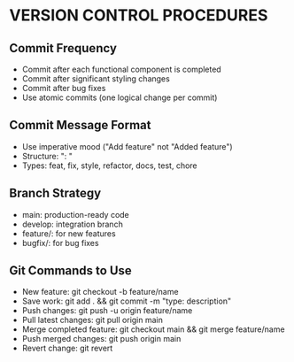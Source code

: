 # VERSION CONTROL PROCEDURES

## Commit Frequency
- Commit after each functional component is completed
- Commit after significant styling changes
- Commit after bug fixes
- Use atomic commits (one logical change per commit)

## Commit Message Format
- Use imperative mood ("Add feature" not "Added feature")
- Structure: "<type>: <description>"
- Types: feat, fix, style, refactor, docs, test, chore

## Branch Strategy
- main: production-ready code
- develop: integration branch
- feature/<name>: for new features
- bugfix/<name>: for bug fixes

## Git Commands to Use
- New feature: git checkout -b feature/name
- Save work: git add . && git commit -m "type: description"
- Push changes: git push -u origin feature/name
- Pull latest changes: git pull origin main
- Merge completed feature: git checkout main && git merge feature/name
- Push merged changes: git push origin main
- Revert change: git revert <commit-hash>
